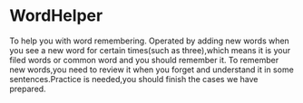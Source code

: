 # WordHelper
To help you with word remembering.
Operated by adding new words when you see a new word for certain times(such as three),which means it is your filed words or common word and you  should remember it.
To remember new  words,you need to review it when you forget and understand it in some sentences.Practice is needed,you should finish the cases we have prepared.
